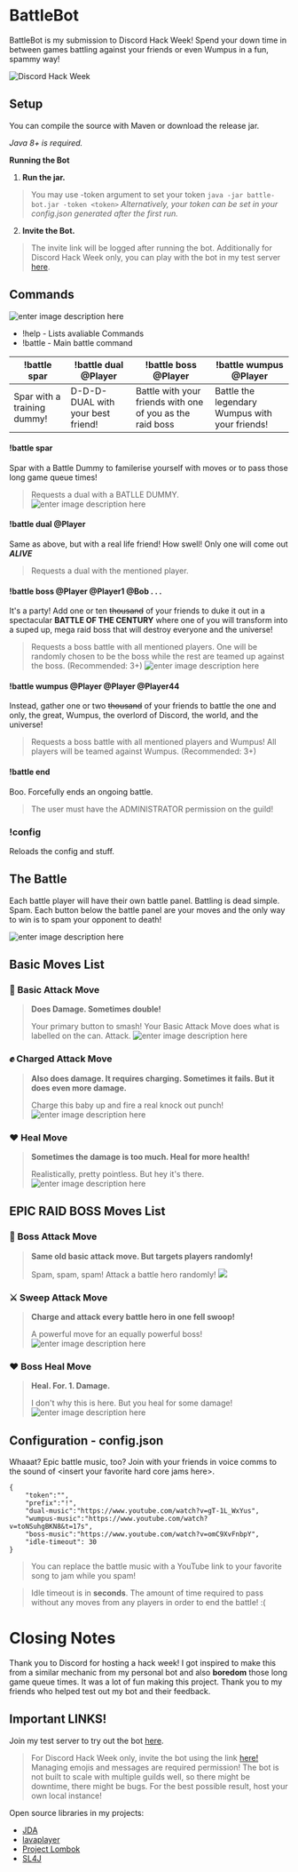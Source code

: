﻿
# BattleBot
BattleBot is my submission to Discord Hack Week! Spend your down time in between games battling against your friends or even Wumpus in a fun, spammy way!

![Discord Hack Week](https://cdn-images-1.medium.com/max/2600/1*lh6NS8hx0pu5mlZeSqnu5w.jpeg)
## Setup
You can compile the source with Maven or download the release jar.

*Java 8+ is required.*

**Running the Bot**

 1. **Run the jar.** 

> You may use -token argument to set your token 
> ``java -jar battle-bot.jar -token <token>`` 
> *Alternatively, your token can be set in your config.json generated after the first run.*


2. **Invite the Bot.** 

> The invite link will be logged after running the bot.
> Additionally for Discord Hack Week only, you can play with the bot in my test server [here](https://discord.gg/D4qhjbw).

## Commands

![enter image description here](https://support.discordapp.com/hc/en-us/article_attachments/203595007/DiscordKnightMini.png)

 - !help - Lists avaliable Commands
 - !battle - Main battle command
 
| !battle spar | !battle dual @Player | !battle boss @Player | !battle wumpus @Player|
|-|-|-|-|
|Spar with a training dummy!|D-D-D-DUAL with your best friend! | Battle with your friends with one of you as the raid boss| Battle the legendary Wumpus with your friends! |
#### !battle spar
Spar with a Battle Dummy to familerise yourself with moves or to pass those long game queue times!

> Requests a dual with a BATLLE DUMMY.
> ![enter image description here](https://i.imgur.com/fmzvRC1.gif)

#### !battle dual @Player
Same as above, but with a real life friend! How swell! Only one will come out ***ALIVE***

> Requests a dual with the mentioned player.

#### !battle boss @Player @Player1 @Bob . . .
It's a party! Add one or ten ~~thousand~~ of your friends to duke it out in a spectacular **BATTLE OF THE CENTURY** where one of you will transform into a suped up, mega raid boss that will destroy everyone and the universe!

> Requests a boss battle with all mentioned players. One will be randomly chosen to be the boss while the rest are teamed up against the boss. (Recommended: 3+)
> ![enter image description here](https://imgur.com/YCFHKmX.gif)

#### !battle wumpus @Player @Player @Player44
Instead, gather one or two ~~thousand~~ of your friends to battle the one and only, the great, Wumpus, the overlord of Discord, the world, and the universe!

> Requests a boss battle with all mentioned players and Wumpus! All players will be teamed against Wumpus. (Recommended: 3+)

#### !battle end
Boo. Forcefully ends an ongoing battle. 

> The user must have the ADMINISTRATOR permission on the guild!

### !config
Reloads the config and stuff.

## The Battle
Each battle player will have their own battle panel. Battling is dead simple. Spam. Each button below the battle panel are your moves and the only way to win is to spam your opponent to death!

![enter image description here](https://i.imgur.com/fmzvRC1.gif)

## Basic Moves List
### 👊 Basic Attack Move

> **Does Damage. Sometimes double!**
> 
> Your primary button to smash! Your Basic Attack Move does what is
> labelled on the can. Attack.
> ![enter image description here](https://imgur.com/vfaI6ce.gif)

### ✊ Charged Attack Move

> **Also does damage. It requires charging. Sometimes it fails. But it does even more damage.**
> 
> Charge this baby up and fire a real knock out punch!
> ![enter image description here](https://i.imgur.com/fWbVDQb.gif)

### ❤️ Heal Move

> **Sometimes the damage is too much. Heal for more health!**
> 
> Realistically, pretty pointless. But hey it's there.
> ![enter image description here](https://imgur.com/KNQ2DpR.gif)

## EPIC RAID BOSS Moves List
### 👊 Boss Attack Move

> **Same old basic attack move. But targets players randomly!**
> 
> Spam, spam, spam! Attack a battle hero randomly!
> ![](https://imgur.com/Nej6jBI.gif)

### ⚔️ Sweep Attack Move

> **Charge and attack every battle hero in one fell swoop!**
> 
> A powerful move for an equally powerful boss!
> ![enter image description here](https://imgur.com/SCA4upf.gif)

### ❤️ Boss Heal Move

> **Heal. For. 1. Damage.**
> 
> I don't why this is here. But you heal for some damage!
> ![enter image description here](https://imgur.com/PhVPTEd.gif)

## Configuration - config.json
Whaaat? Epic battle music, too? Join with your friends in voice comms to the sound of \<insert your favorite hard core jams here\>.

```
{
	"token":"",
	"prefix":"!",
	"dual-music":"https://www.youtube.com/watch?v=gT-1L_WxYus",
	"wumpus-music":"https://www.youtube.com/watch?v=toNSuhgBKN8&t=17s",
	"boss-music":"https://www.youtube.com/watch?v=omC9XvFnbpY",
	"idle-timeout": 30
}
```
> You can replace the battle music with a YouTube link to your favorite song to jam while you spam!

>Idle timeout is in **seconds**. The amount of time required to pass without any moves from any players in order to end the battle! :(

# Closing Notes
Thank you to Discord for hosting a hack week! I got inspired to make this from a similar mechanic from my personal bot and also **boredom** those long game queue times. It was a lot of fun making this project. Thank you to my friends who helped test out my bot and their feedback.

## Important LINKS!

Join my test server to try out the bot [here](https://discord.gg/D4qhjbw). 

> For Discord Hack Week only, invite the bot using the link
> [here!](https://discordapp.com/oauth2/authorize?scope=bot&client_id=592785625925550120&permissions=1073750016) Managing emojis and messages are required permission! The bot is not built to scale with multiple guilds well, so there might be downtime, there might be bugs. For the best possible result, host your own local instance!

Open source libraries in my projects:

 - [JDA](https://github.com/DV8FromTheWorld/JDA)
 - [lavaplayer](https://github.com/sedmelluq/lavaplayer)
 - [Project Lombok](https://github.com/rzwitserloot/lombok)
 - [SL4J](https://github.com/qos-ch/slf4j)

